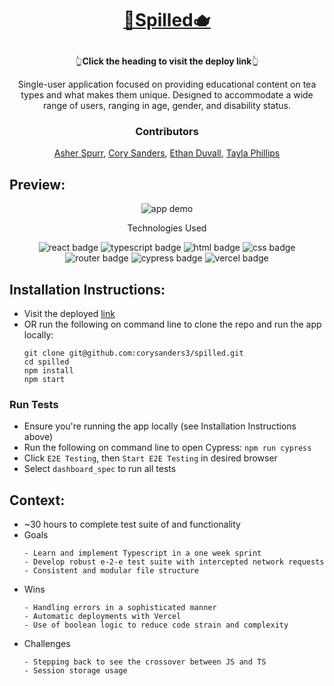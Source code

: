 # <p align="center">[🍵Spilled🫖](https://spilled.vercel.app/)</p>
<p align='center' >👆<b>Click the heading to visit the deploy link</b>👆</p>

<p align="center">Single-user application focused on providing educational content on tea types and what makes them unique. Designed to accommodate a wide range of users, ranging in age, gender, and disability status.</p>

### <p align="center">Contributors</p>
<div align="center">
  
  [Asher Spurr](https://github.com/AsherSpurr), [Cory Sanders](https://github.com/corysanders3), [Ethan Duvall](https://github.com/EthanDuvall), [Tayla Phillips](github)

</div>

## Preview:
<div align="center">
  <img src="Spilled Demo.gif" alt="app demo">

</div>
<p align="center">Technologies Used</p>
<div align="center">
  <img src="https://img.shields.io/badge/React-61DAFB?logo=react&logoColor=000&style=for-the-badge" alt="react badge">
  <img src="https://img.shields.io/badge/TypeScript-3178C6?logo=typescript&logoColor=fff&style=for-the-badge" alt="typescript badge">
  <img src="https://img.shields.io/badge/HTML5-E34F26?logo=html5&logoColor=fff&style=for-the-badge" alt="html badge">
  <img src="https://img.shields.io/badge/CSS3-1572B6?logo=css3&logoColor=fff&style=for-the-badge" alt="css badge">
  <img src="https://img.shields.io/badge/React%20Router-CA4245?logo=reactrouter&logoColor=fff&style=for-the-badge" alt="router badge">
  <img src="https://img.shields.io/badge/Cypress-69D3A7?logo=cypress&logoColor=fff&style=for-the-badge" alt="cypress badge">
  <img src="https://img.shields.io/badge/Vercel-000?logo=vercel&logoColor=fff&style=for-the-badge" alt="vercel badge">
</div>

## Installation Instructions:
- Visit the deployed [link](https://spilled.vercel.app/)
- OR run the following on command line to clone the repo and run the app locally:
    ```
    git clone git@github.com:corysanders3/spilled.git
    cd spilled
    npm install
    npm start
    ```

### Run Tests
<!--- Run the following on command line to install Cypress: `npm i -D cypress`
- Add script to `package.json` file
    ``` json
    {
      "scripts": {
        "cypress": "cypress open"
      }
    }
    ```
    -->
- Ensure you're running the app locally (see Installation Instructions above)
- Run the following on command line to open Cypress: `npm run cypress`
- Click `E2E Testing`, then `Start E2E Testing` in desired browser
- Select `dashboard_spec` to run all tests

## Context:
<!-- wins, challenges, time spent, goals, approaches etc -->
- ~30 hours to complete test suite of and functionality
- Goals
  ```
  - Learn and implement Typescript in a one week sprint
  - Develop robust e-2-e test suite with intercepted network requests
  - Consistent and modular file structure
  ```
- Wins
  ```
  - Handling errors in a sophisticated manner
  - Automatic deployments with Vercel
  - Use of boolean logic to reduce code strain and complexity
  ```
- Challenges
  ```
  - Stepping back to see the crossover between JS and TS
  - Session storage usage
  ```
<!--
- Future Features
  ```
  1. Search bar
  2. Display for all tea with filtering capability
  ```
-->
